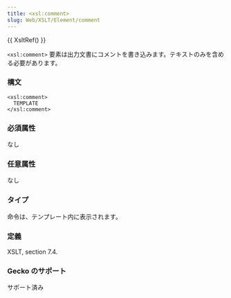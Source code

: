 ```yaml
---
title: <xsl:comment>
slug: Web/XSLT/Element/comment
---
```

{{ XsltRef() }}

`<xsl:comment>` 要素は出力文書にコメントを書き込みます。テキストのみを含める必要があります。

### 構文

```
<xsl:comment>
  TEMPLATE
</xsl:comment>
```

### 必須属性

なし

### 任意属性

なし

### タイプ

命令は、テンプレート内に表示されます。

### 定義

XSLT, section 7.4.

### Gecko のサポート

サポート済み
